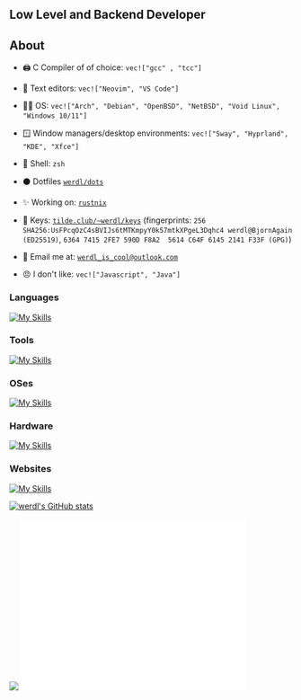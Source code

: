 ## Low Level and Backend Developer

## About
- 🖨️ C Compiler of of choice: `vec!["gcc" , "tcc"]`
- 📝 Text editors: `vec!["Neovim", "VS Code"]`
- 🧑‍💻 OS: `vec!["Arch", "Debian", "OpenBSD", "NetBSD", "Void Linux", "Windows 10/11"]`
- 🪟 Window managers/desktop environments: `vec!["Sway", "Hyprland", "KDE", "Xfce"]`
- 🐚 Shell: `zsh`
- ⚫ Dotfiles [`werdl/dots`](http://GitHub.com/werdl/dots)
- ✨ Working on: [`rustnix`](http://github.com/werdl/rustnix)
- 🔐 Keys: [`tilde.club/~werdl/keys`](http://tilde.club/~werdl/keys) (fingerprints: `256 SHA256:UsFPcqOzC4sBVIJs6tMTKmpyY0k57mtkXPgeL3Dqhc4 werdl@BjornAgain (ED25519)`, `6364 7415 2FE7 590D F8A2  5614 C64F 6145 2141 F33F (GPG)`)

- 👥 Email me at: [`werdl_is_cool@outlook.com`](mailto:werdl_@outlook.com)
- 😠 I don't like: `vec!["Javascript", "Java"]`
### Languages
[![My Skills](https://skillicons.dev/icons?i=rust,c,py,go,bash&theme=dark)](https://skillicons.dev)
### Tools
[![My Skills](https://skillicons.dev/icons?i=neovim,vscode,vim,svg,git,github&theme=dark)](https://skillicons.dev)
### OSes
[![My Skills](https://skillicons.dev/icons?i=linux,bsd,arch,debian,raspberrypi&theme=dark)](https://skillicons.dev)
### Hardware
[![My Skills](https://skillicons.dev/icons?i=arduino,raspberrypi&theme=dark)](https://skillicons.dev)
### Websites
[![My Skills](https://skillicons.dev/icons?i=php,js,html,css,flask,jquery&theme=dark)](https://skillicons.dev)

[![werdl's GitHub stats](https://github-readme-stats.vercel.app/api?username=werdl&theme=merko)](https://github.com/anuraghazra/github-readme-stats)

<img src="https://github-readme-streak-stats.herokuapp.com/?user=werdl&theme=radical&include_all_commits=true&count_private=true&theme=merko" />
<picture>
  <img src="/github-metrics.svg" alt="Metrics" width="400">
</picture>


